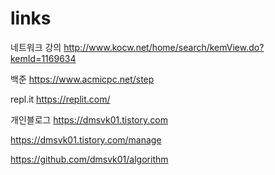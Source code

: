 # links

네트워크 강의
http://www.kocw.net/home/search/kemView.do?kemId=1169634

백준
https://www.acmicpc.net/step

repl.it
https://replit.com/

개인블로그
https://dmsvk01.tistory.com

https://dmsvk01.tistory.com/manage

https://github.com/dmsvk01/algorithm
